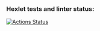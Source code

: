 ### Hexlet tests and linter status:
[![Actions Status](https://github.com/erzhan12/python-project-49/actions/workflows/hexlet-check.yml/badge.svg)](https://github.com/erzhan12/python-project-49/actions)